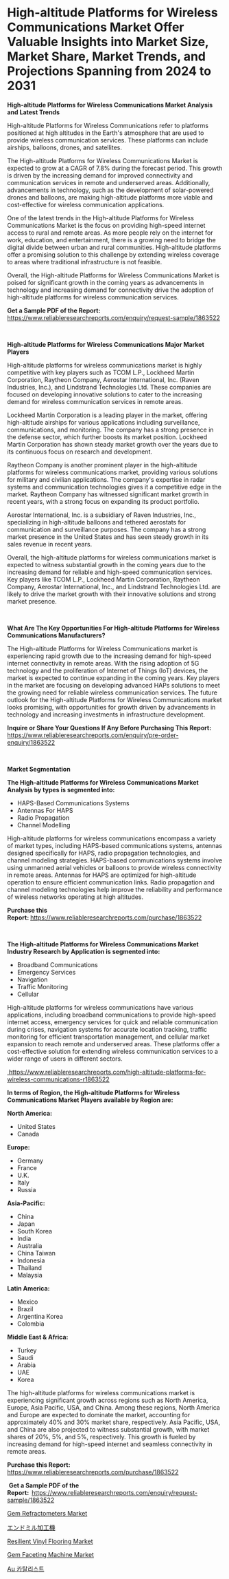 <p><h1>High-altitude Platforms for Wireless Communications Market Offer Valuable Insights into Market Size, Market Share, Market Trends, and Projections Spanning from 2024 to 2031</h1></p><p><strong>High-altitude Platforms for Wireless Communications Market Analysis and Latest Trends</strong></p>
<p><p>High-altitude Platforms for Wireless Communications refer to platforms positioned at high altitudes in the Earth's atmosphere that are used to provide wireless communication services. These platforms can include airships, balloons, drones, and satellites.</p><p>The High-altitude Platforms for Wireless Communications Market is expected to grow at a CAGR of 7.8% during the forecast period. This growth is driven by the increasing demand for improved connectivity and communication services in remote and underserved areas. Additionally, advancements in technology, such as the development of solar-powered drones and balloons, are making high-altitude platforms more viable and cost-effective for wireless communication applications.</p><p>One of the latest trends in the High-altitude Platforms for Wireless Communications Market is the focus on providing high-speed internet access to rural and remote areas. As more people rely on the internet for work, education, and entertainment, there is a growing need to bridge the digital divide between urban and rural communities. High-altitude platforms offer a promising solution to this challenge by extending wireless coverage to areas where traditional infrastructure is not feasible.</p><p>Overall, the High-altitude Platforms for Wireless Communications Market is poised for significant growth in the coming years as advancements in technology and increasing demand for connectivity drive the adoption of high-altitude platforms for wireless communication services.</p></p>
<p><strong>Get a Sample PDF of the Report:&nbsp;</strong> <a href="https://www.reliableresearchreports.com/enquiry/request-sample/1863522">https://www.reliableresearchreports.com/enquiry/request-sample/1863522</a></p>
<p>&nbsp;</p>
<p><strong>High-altitude Platforms for Wireless Communications Major Market Players</strong></p>
<p><p>High-altitude platforms for wireless communications market is highly competitive with key players such as TCOM L.P., Lockheed Martin Corporation, Raytheon Company, Aerostar International, Inc. (Raven Industries, Inc.), and Lindstrand Technologies Ltd. These companies are focused on developing innovative solutions to cater to the increasing demand for wireless communication services in remote areas.</p><p>Lockheed Martin Corporation is a leading player in the market, offering high-altitude airships for various applications including surveillance, communications, and monitoring. The company has a strong presence in the defense sector, which further boosts its market position. Lockheed Martin Corporation has shown steady market growth over the years due to its continuous focus on research and development.</p><p>Raytheon Company is another prominent player in the high-altitude platforms for wireless communications market, providing various solutions for military and civilian applications. The company's expertise in radar systems and communication technologies gives it a competitive edge in the market. Raytheon Company has witnessed significant market growth in recent years, with a strong focus on expanding its product portfolio.</p><p>Aerostar International, Inc. is a subsidiary of Raven Industries, Inc., specializing in high-altitude balloons and tethered aerostats for communication and surveillance purposes. The company has a strong market presence in the United States and has seen steady growth in its sales revenue in recent years.</p><p>Overall, the high-altitude platforms for wireless communications market is expected to witness substantial growth in the coming years due to the increasing demand for reliable and high-speed communication services. Key players like TCOM L.P., Lockheed Martin Corporation, Raytheon Company, Aerostar International, Inc., and Lindstrand Technologies Ltd. are likely to drive the market growth with their innovative solutions and strong market presence.</p></p>
<p>&nbsp;</p>
<p><strong>What Are The Key Opportunities For High-altitude Platforms for Wireless Communications Manufacturers?</strong></p>
<p><p>The High-altitude Platforms for Wireless Communications market is experiencing rapid growth due to the increasing demand for high-speed internet connectivity in remote areas. With the rising adoption of 5G technology and the proliferation of Internet of Things (IoT) devices, the market is expected to continue expanding in the coming years. Key players in the market are focusing on developing advanced HAPs solutions to meet the growing need for reliable wireless communication services. The future outlook for the High-altitude Platforms for Wireless Communications market looks promising, with opportunities for growth driven by advancements in technology and increasing investments in infrastructure development.</p></p>
<p><strong>Inquire or Share Your Questions If Any Before Purchasing This Report:</strong> <a href="https://www.reliableresearchreports.com/enquiry/pre-order-enquiry/1863522">https://www.reliableresearchreports.com/enquiry/pre-order-enquiry/1863522</a></p>
<p>&nbsp;</p>
<p><strong>Market Segmentation</strong></p>
<p><strong>The High-altitude Platforms for Wireless Communications Market Analysis by types is segmented into:</strong></p>
<p><ul><li>HAPS-Based Communications Systems</li><li>Antennas For HAPS</li><li>Radio Propagation</li><li>Channel Modelling</li></ul></p>
<p><p>High-altitude platforms for wireless communications encompass a variety of market types, including HAPS-based communications systems, antennas designed specifically for HAPS, radio propagation technologies, and channel modeling strategies. HAPS-based communications systems involve using unmanned aerial vehicles or balloons to provide wireless connectivity in remote areas. Antennas for HAPS are optimized for high-altitude operation to ensure efficient communication links. Radio propagation and channel modeling technologies help improve the reliability and performance of wireless networks operating at high altitudes.</p></p>
<p><strong>Purchase this Report:&nbsp;</strong><a href="https://www.reliableresearchreports.com/purchase/1863522">https://www.reliableresearchreports.com/purchase/1863522</a></p>
<p>&nbsp;</p>
<p><strong>The High-altitude Platforms for Wireless Communications Market Industry Research by Application is segmented into:</strong></p>
<p><ul><li>Broadband Communications</li><li>Emergency Services</li><li>Navigation</li><li>Traffic Monitoring</li><li>Cellular</li></ul></p>
<p><p>High-altitude platforms for wireless communications have various applications, including broadband communications to provide high-speed internet access, emergency services for quick and reliable communication during crises, navigation systems for accurate location tracking, traffic monitoring for efficient transportation management, and cellular market expansion to reach remote and underserved areas. These platforms offer a cost-effective solution for extending wireless communication services to a wider range of users in different sectors.</p></p>
<p><a href="https://www.reliableresearchreports.com/high-altitude-platforms-for-wireless-communications-r1863522">&nbsp;https://www.reliableresearchreports.com/high-altitude-platforms-for-wireless-communications-r1863522</a></p>
<p><strong>In terms of Region, the High-altitude Platforms for Wireless Communications Market Players available by Region are:</strong></p>
<p>
    <p> <strong> North America: </strong>
        <ul>
            <li>United States</li>
            <li>Canada</li>
        </ul>
        </p> 
    <p> <strong> Europe: </strong>
        <ul>
            <li>Germany</li>
            <li>France</li>
            <li>U.K.</li>
            <li>Italy</li>
            <li>Russia</li>
        </ul>
        </p> 
    <p> <strong> Asia-Pacific: </strong>
        <ul>
            <li>China</li>
            <li>Japan</li>
            <li>South Korea</li>
            <li>India</li>
            <li>Australia</li>
            <li>China Taiwan</li>
            <li>Indonesia</li>
            <li>Thailand</li>
            <li>Malaysia</li>
        </ul>
        </p> 
    <p> <strong> Latin America: </strong>
        <ul>
            <li>Mexico</li>
            <li>Brazil</li>
            <li>Argentina Korea</li>
            <li>Colombia</li>
        </ul>
        </p> 
    <p> <strong> Middle East & Africa: </strong>
        <ul>
            <li>Turkey</li>
            <li>Saudi</li>
            <li>Arabia</li>
            <li>UAE</li>
            <li>Korea</li>
        </ul>
    </p>
    </p>
<p><p>The high-altitude platforms for wireless communications market is experiencing significant growth across regions such as North America, Europe, Asia Pacific, USA, and China. Among these regions, North America and Europe are expected to dominate the market, accounting for approximately 40% and 30% market share, respectively. Asia Pacific, USA, and China are also projected to witness substantial growth, with market shares of 20%, 5%, and 5%, respectively. This growth is fueled by increasing demand for high-speed internet and seamless connectivity in remote areas.</p></p>
<p><strong>Purchase this Report: </strong><a href="https://www.reliableresearchreports.com/purchase/1863522">https://www.reliableresearchreports.com/purchase/1863522</a></p>
<p>&nbsp;<strong>Get a Sample PDF of the Report:&nbsp;&nbsp;</strong><a href="https://www.reliableresearchreports.com/enquiry/request-sample/1863522">https://www.reliableresearchreports.com/enquiry/request-sample/1863522</a></p>
<p><strong></strong></p>
<p><p><a href="https://view.publitas.com/reportprime-1/gem-refractometers-market-furnishes-information-on-market-share-market-trends-and-market-growth/">Gem Refractometers Market</a></p><p><a href="https://github.com/Fatimaklein1/Market-Research-Report-List-1/blob/main/538229143199.md">エンドミル加工機</a></p><p><a href="https://issuu.com/reportprime-2/docs/resilient-vinyl-flooring-market-size-2030.pptx">Resilient Vinyl Flooring Market</a></p><p><a href="https://view.publitas.com/reportprime-1/gem-faceting-machine-market-size-and-market-trends-complete-industry-overview-2024-to-2031/">Gem Faceting Machine Market</a></p><p><a href="https://github.com/trmesnao7959541/Market-Research-Report-List-1/blob/main/226102239806.md">Au 카탈리스트</a></p></p>